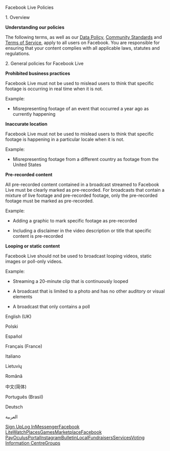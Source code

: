 Facebook Live Policies

1\. Overview

**Understanding our policies**

The following terms, as well as our [Data Policy](https://www.facebook.com/about/privacy/), [Community Standards](https://www.facebook.com/communitystandards/) and [Terms of Service](https://www.facebook.com/legal/terms), apply to all users on Facebook. You are responsible for ensuring that your content complies with all applicable laws, statutes and regulations.

2\. General policies for Facebook Live

**Prohibited business practices**

Facebook Live must not be used to mislead users to think that specific footage is occurring in real time when it is not.

Example:

*   Misrepresenting footage of an event that occurred a year ago as currently happening

**Inaccurate location**

Facebook Live must not be used to mislead users to think that specific footage is happening in a particular locale when it is not.

Example:

*   Misrepresenting footage from a different country as footage from the United States

**Pre-recorded content**

All pre-recorded content contained in a broadcast streamed to Facebook Live must be clearly marked as pre-recorded. For broadcasts that contain a mixture of live footage and pre-recorded footage, only the pre-recorded footage must be marked as pre-recorded.

Example:

*   Adding a graphic to mark specific footage as pre-recorded

*   Including a disclaimer in the video description or title that specific content is pre-recorded

**Looping or static content**

Facebook Live should not be used to broadcast looping videos, static images or poll-only videos.

Example:

*   Streaming a 20-minute clip that is continuously looped

*   A broadcast that is limited to a photo and has no other auditory or visual elements

*   A broadcast that only contains a poll

English (UK)

Polski

Español

Français (France)

Italiano

Lietuvių

Română

中文(简体)

Português (Brasil)

Deutsch

العربية

[Sign Up](https://www.facebook.com/reg/)[Log In](https://www.facebook.com/login/)[Messenger](https://l.facebook.com/l.php?u=https%3A%2F%2Fmessenger.com%2F&h=AT1F2WSd2JxwM-l-KoqXfu7lvWpzy2rMai2kYTZli8-99PXqrhbcABD-F1RwmSlQJAD-sfC4gArCaT87iZPj7c_PjFIpfIy2bhOhWKiJ4XFz0s3gmQmQ7Zo9Nk7pP0f8laXYknvgJksRBkVZ3sTwJ6JRbk1MNWDTMUuSNA)[Facebook Lite](https://www.facebook.com/lite/)[Watch](https://en-gb.facebook.com/watch/)[Places](https://www.facebook.com/places/)[Games](https://www.facebook.com/games/)[Marketplace](https://www.facebook.com/marketplace/)[Facebook Pay](https://pay.facebook.com/)[Oculus](https://l.facebook.com/l.php?u=https%3A%2F%2Fwww.oculus.com%2F&h=AT1F2WSd2JxwM-l-KoqXfu7lvWpzy2rMai2kYTZli8-99PXqrhbcABD-F1RwmSlQJAD-sfC4gArCaT87iZPj7c_PjFIpfIy2bhOhWKiJ4XFz0s3gmQmQ7Zo9Nk7pP0f8laXYknvgJksRBkVZ3sTwJ6JRbk1MNWDTMUuSNA)[Portal](https://portal.facebook.com/)[Instagram](https://l.facebook.com/l.php?u=https%3A%2F%2Fwww.instagram.com%2F&h=AT1F2WSd2JxwM-l-KoqXfu7lvWpzy2rMai2kYTZli8-99PXqrhbcABD-F1RwmSlQJAD-sfC4gArCaT87iZPj7c_PjFIpfIy2bhOhWKiJ4XFz0s3gmQmQ7Zo9Nk7pP0f8laXYknvgJksRBkVZ3sTwJ6JRbk1MNWDTMUuSNA)[Bulletin](https://www.bulletin.com/)[Local](https://www.facebook.com/local/lists/245019872666104/)[Fundraisers](https://www.facebook.com/fundraisers/)[Services](https://www.facebook.com/biz/directory/)[Voting Information Centre](https://www.facebook.com/votinginformationcenter/?entry_point=c2l0ZQ%3D%3D)[Groups](https://www.facebook.com/groups/explore/)